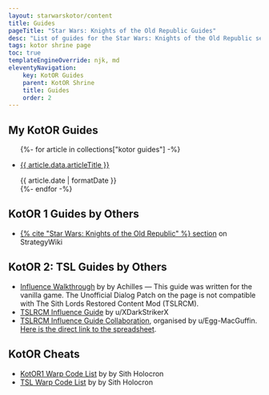 ```yaml
---
layout: starwarskotor/content
title: Guides
pageTitle: "Star Wars: Knights of the Old Republic Guides"
desc: "List of guides for the Star Wars: Knights of the Old Republic series I have written or found useful. This page also includes lists of cheats."
tags: kotor shrine page
toc: true
templateEngineOverride: njk, md
eleventyNavigation:
    key: KotOR Guides
    parent: KotOR Shrine
    title: Guides
    order: 2
---
```


## My KotOR Guides
<ul class="item-list">
    {%- for article in collections["kotor guides"] -%}
        <li>
            <p><a href="{{ article.url }}">{{ article.data.articleTitle }}</a></p>
            <time>{{ article.date | formatDate }}</time>
        </li>
    {%- endfor -%}
</ul>

## KotOR 1 Guides by Others
<ul class="item-list">
    <li><a href="https://strategywiki.org/wiki/Star_Wars:_Knights_of_the_Old_Republic">{% cite "Star Wars: Knights of the Old Republic" %} section</a> on StrategyWiki</li>
</ul>

## KotOR 2: TSL Guides by Others
<ul class="item-list">
    <li><a href="https://web.archive.org/web/20190104130924/www.starwarsknights.com/influence.php">Influence Walkthrough</a> by by Achilles — This guide was written for the vanilla game. The Unofficial Dialog Patch on the page is not compatible with The Sith Lords Restored Content Mod (TSLRCM).</li>
    <li><a href="https://www.reddit.com/r/kotor/comments/ruofg1/kotor_2_tslrcm_influence_guide/">TSLRCM Influence Guide</a> by u/XDarkStrikerX</li>
    <li><a href="https://www.reddit.com/r/kotor/comments/vmhn73/kotor_2_tslrcm_influence_guide_collaboration/">TSLRCM Influence Guide Collaboration</a>, organised by u/Egg-MacGuffin. <a href="https://docs.google.com/spreadsheets/d/1SppuhOhl3AU-EAKjSji1EIJm41OTjeRGfVHbnmRwqio/edit?usp=sharing">Here is the direct link to the spreadsheet</a>.</li>
</ul>

## KotOR Cheats
<ul class="item-list">
    <li><a href="https://deadlystream.com/blogs/entry/414-blog-112-the-kotor1-warp-code-list/">KotOR1 Warp Code List</a> by by Sith Holocron</li>
    <li><a href="https://deadlystream.com/blogs/entry/413-blog-111-the-tsl-warp-code-list/">TSL Warp Code List</a> by by Sith Holocron</li>
</ul>

